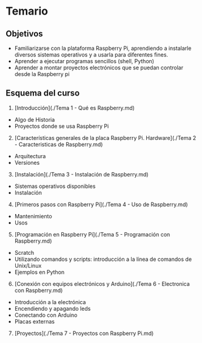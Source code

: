 # Temario


## Objetivos

* Familiarizarse con la plataforma Raspberry Pi, aprendiendo a instalarle diversos sistemas operativos y a usarla para diferentes fines.
* Aprender a ejecutar programas sencillos (shell, Python)
* Aprender a montar proyectos electrónicos que se puedan controlar desde la Raspberry pi

## Esquema del curso

1. [Introducción](./Tema 1 - Qué es Raspberry.md)
  * Algo de Historia
  * Proyectos donde se usa Raspberry Pi
2. [Características generales de la placa Raspberry Pi. Hardware](./Tema 2 - Caracteristicas de Raspberry.md)
  * Arquitectura
  * Versiones
3. [Instalación](./Tema 3 - Instalación de Raspberry.md)
  * Sistemas operativos disponibles
  * Instalación
4. [Primeros pasos con Raspberry Pi](./Tema 4 - Uso de Raspberry.md)
  * Mantenimiento
  * Usos
5. [Programación en Raspberry Pi](./Tema 5 - Programación con Raspberry.md)
  * Scratch
  * Utilizando comandos y scripts: introducción a la línea de comandos de Unix/Linux
  * Ejemplos en Python
6. [Conexión con equipos electrónicos y Arduino](./Tema 6 - Electronica con Raspberry.md)
  * Introducción a la electrónica
  * Encendiendo y apagando leds
  * Conectando con Arduino
  * Placas externas
7. [Proyectos](./Tema 7 - Proyectos con Raspberry Pi.md)